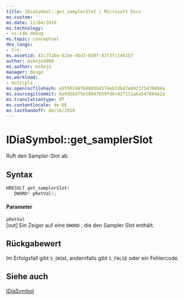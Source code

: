 ```yaml
---
title: IDiaSymbol::get_samplerSlot | Microsoft Docs
ms.custom: ''
ms.date: 11/04/2016
ms.technology:
- vs-ide-debug
ms.topic: conceptual
dev_langs:
- C++
ms.assetid: 41c751ba-81be-4bd3-838f-8373fc146157
author: mikejo5000
ms.author: mikejo
manager: douge
ms.workload:
- multiple
ms.openlocfilehash: e5550248768865b4174eb33bd7e8921f5470894a
ms.sourcegitcommit: 6a9d5bd75e50947659fd6c837111a6a547884e2a
ms.translationtype: MT
ms.contentlocale: de-DE
ms.lasthandoff: 04/16/2018
---
```

# <a name="idiasymbolgetsamplerslot"></a>IDiaSymbol::get_samplerSlot
Ruft den Sampler-Slot ab.  
  
## <a name="syntax"></a>Syntax  
  
```C++  
HRESULT get_samplerSlot(   
   DWORD* pRetVal);  
```  
  
#### <a name="parameters"></a>Parameter  
 `pRetVal`  
 [out] Ein Zeiger auf eine `DWORD` , die den Sampler Slot enthält.  
  
## <a name="return-value"></a>Rückgabewert  
 Im Erfolgsfall gibt `S_OK`ist, andernfalls gibt `S_FALSE` oder ein Fehlercode.  
  
## <a name="see-also"></a>Siehe auch  
 [IDiaSymbol](../../debugger/debug-interface-access/idiasymbol.md)